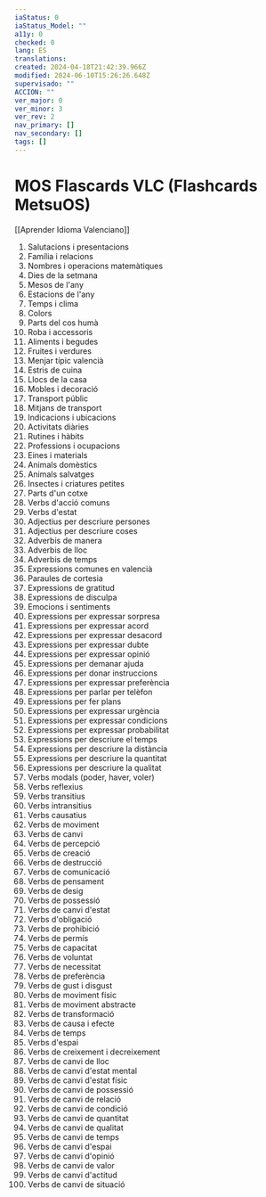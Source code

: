 ```yaml
---
iaStatus: 0
iaStatus_Model: ""
a11y: 0
checked: 0
lang: ES
translations: 
created: 2024-04-18T21:42:39.966Z
modified: 2024-06-10T15:26:26.648Z
supervisado: ""
ACCION: ""
ver_major: 0
ver_minor: 3
ver_rev: 2
nav_primary: []
nav_secondary: []
tags: []
---
```

# MOS Flascards VLC (Flashcards MetsuOS)

[[Aprender Idioma Valenciano]]

1. Salutacions i presentacions
2. Família i relacions
3. Nombres i operacions matemàtiques
4. Dies de la setmana
5. Mesos de l'any
6. Estacions de l'any
7. Temps i clima
8. Colors
9. Parts del cos humà
10. Roba i accessoris
11. Aliments i begudes
12. Fruites i verdures
13. Menjar típic valencià
14. Estris de cuina
15. Llocs de la casa
16. Mobles i decoració
17. Transport públic
18. Mitjans de transport
19. Indicacions i ubicacions
20. Activitats diàries
21. Rutines i hàbits
22. Professions i ocupacions
23. Eines i materials
24. Animals domèstics
25. Animals salvatges
26. Insectes i criatures petites
27. Parts d'un cotxe
28. Verbs d'acció comuns
29. Verbs d'estat
30. Adjectius per descriure persones
31. Adjectius per descriure coses
32. Adverbis de manera
33. Adverbis de lloc
34. Adverbis de temps
35. Expressions comunes en valencià
36. Paraules de cortesia
37. Expressions de gratitud
38. Expressions de disculpa
39. Emocions i sentiments
40. Expressions per expressar sorpresa
41. Expressions per expressar acord
42. Expressions per expressar desacord
43. Expressions per expressar dubte
44. Expressions per expressar opinió
45. Expressions per demanar ajuda
46. Expressions per donar instruccions
47. Expressions per expressar preferència
48. Expressions per parlar per telèfon
49. Expressions per fer plans
50. Expressions per expressar urgència
51. Expressions per expressar condicions
52. Expressions per expressar probabilitat
53. Expressions per descriure el temps
54. Expressions per descriure la distància
55. Expressions per descriure la quantitat
56. Expressions per descriure la qualitat
57. Verbs modals (poder, haver, voler)
58. Verbs reflexius
59. Verbs transitius
60. Verbs intransitius
61. Verbs causatius
62. Verbs de moviment
63. Verbs de canvi
64. Verbs de percepció
65. Verbs de creació
66. Verbs de destrucció
67. Verbs de comunicació
68. Verbs de pensament
69. Verbs de desig
70. Verbs de possessió
71. Verbs de canvi d'estat
72. Verbs d'obligació
73. Verbs de prohibició
74. Verbs de permís
75. Verbs de capacitat
76. Verbs de voluntat
77. Verbs de necessitat
78. Verbs de preferència
79. Verbs de gust i disgust
80. Verbs de moviment físic
81. Verbs de moviment abstracte
82. Verbs de transformació
83. Verbs de causa i efecte
84. Verbs de temps
85. Verbs d'espai
86. Verbs de creixement i decreixement
87. Verbs de canvi de lloc
88. Verbs de canvi d'estat mental
89. Verbs de canvi d'estat físic
90. Verbs de canvi de possessió
91. Verbs de canvi de relació
92. Verbs de canvi de condició
93. Verbs de canvi de quantitat
94. Verbs de canvi de qualitat
95. Verbs de canvi de temps
96. Verbs de canvi d'espai
97. Verbs de canvi d'opinió
98. Verbs de canvi de valor
99. Verbs de canvi d'actitud
100. Verbs de canvi de situació

